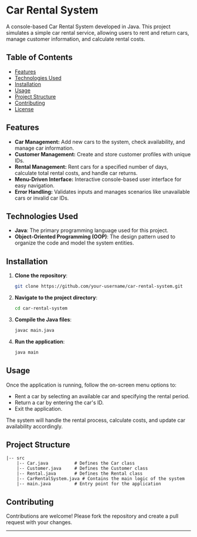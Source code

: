 # Car Rental System

A console-based Car Rental System developed in Java. This project simulates a simple car rental service, allowing users to rent and return cars, manage customer information, and calculate rental costs.

## Table of Contents
- [Features](#features)
- [Technologies Used](#technologies-used)
- [Installation](#installation)
- [Usage](#usage)
- [Project Structure](#project-structure)
- [Contributing](#contributing)
- [License](#license)

## Features
- **Car Management:** Add new cars to the system, check availability, and manage car information.
- **Customer Management:** Create and store customer profiles with unique IDs.
- **Rental Management:** Rent cars for a specified number of days, calculate total rental costs, and handle car returns.
- **Menu-Driven Interface:** Interactive console-based user interface for easy navigation.
- **Error Handling:** Validates inputs and manages scenarios like unavailable cars or invalid car IDs.

## Technologies Used
- **Java**: The primary programming language used for this project.
- **Object-Oriented Programming (OOP)**: The design pattern used to organize the code and model the system entities.

## Installation
1. **Clone the repository**:
   ```bash
   git clone https://github.com/your-username/car-rental-system.git
   ```
2. **Navigate to the project directory**:
   ```bash
   cd car-rental-system
   ```
3. **Compile the Java files**:
   ```bash
   javac main.java
   ```
4. **Run the application**:
   ```bash
   java main
   ```

## Usage
Once the application is running, follow the on-screen menu options to:
- Rent a car by selecting an available car and specifying the rental period.
- Return a car by entering the car's ID.
- Exit the application.

The system will handle the rental process, calculate costs, and update car availability accordingly.

## Project Structure
```
|-- src
    |-- Car.java          # Defines the Car class
    |-- Customer.java     # Defines the Customer class
    |-- Rental.java       # Defines the Rental class
    |-- CarRentalSystem.java # Contains the main logic of the system
    |-- main.java         # Entry point for the application
```

## Contributing
Contributions are welcome! Please fork the repository and create a pull request with your changes.



---
